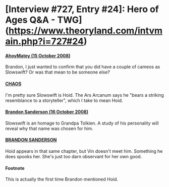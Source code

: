 # [Interview #727, Entry #24]: Hero of Ages Q&A - TWG](https://www.theoryland.com/intvmain.php?i=727#24)

#### [AhoyMatey (15 October 2008)](http://twg.17thshard.com/index.php?topic=6655.msg129144#msg129144)

Brandon, I just wanted to confirm that you did have a couple of cameos as Slowswift? Or was that mean to be someone else?

#### [CHAOS](http://twg.17thshard.com/index.php?topic=6655.msg129145#msg129145)

I'm pretty sure Slowswift is Hoid. The Ars Arcanum says he "bears a striking resemblance to a storyteller", which I take to mean Hoid.

#### [Brandon Sanderson (16 October 2008)](http://twg.17thshard.com/index.php?topic=6655.msg129163#msg129163)

Slowswift is an homage to Grandpa Tolkien. A study of his personality will reveal why that name was chosen for him.

#### [BRANDON SANDERSON](http://twg.17thshard.com/index.php?topic=6655.msg129164#msg129164)

Hoid appears in that same chapter, but Vin doesn't meet him. Something he does spooks her. She's just too darn observant for her own good.

#### Footnote

This is actually the first time Brandon mentioned Hoid.

